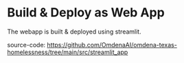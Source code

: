 # Build & Deploy as Web App
The webapp is built & deployed using streamlit.

source-code: https://github.com/OmdenaAI/omdena-texas-homelessness/tree/main/src/streamlit_app